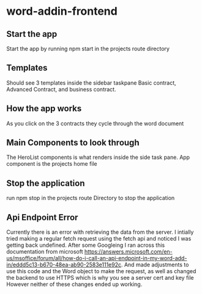 # word-addin-frontend

## Start the app
Start the app by running npm start in the projects route directory

## Templates
Should see 3 templates inside the sidebar taskpane Basic contract, Advanced Contract, and business contract.

## How the app works
As you click on the 3 contracts they cycle through the word document

## Main Components to look through
The HeroList components is what renders inside the side task pane. App component is the projects home file

## Stop the application
run npm stop in the projects route Directory to stop the application

## Api Endpoint Error
Currently there is an error with retrieving the data from the server. I intially tried making a regular fetch request using the fetch api and noticed I was getting back undefined. After some Googleing I ran across this documentation from microsoft https://answers.microsoft.com/en-us/msoffice/forum/all/how-do-i-call-an-api-endpoint-in-my-word-add-in/eddd5c13-b670-48ea-ab90-2583e111e92c. And made adjustments to use this code and the Word object to make the request, as well as changed the backend to use HTTPS which is why you see a server cert and key file However neither of these changes ended up working.
